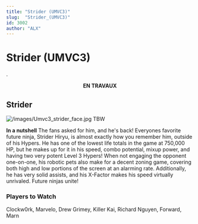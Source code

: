 ```yaml
---
title: "Strider (UMVC3)"
slug:  "Strider_(UMVC3)"
id: 3002
author: "ALX"
---
```


# Strider (UMVC3)

.

<center>

**EN TRAVAUX**

</center>

## Strider

![](/images/Umvc3_strider_face.jpg‎ "/images/Umvc3_strider_face.jpg‎") TBW

**In a nutshell** The fans asked for him, and he's back! Everyones
favorite future ninja, Strider Hiryu, is almost exactly how you remember
him, outside of his Hypers. He has one of the lowest life totals in the
game at 750,000 HP, but he makes up for it in his speed, combo
potential, mixup power, and having two very potent Level 3 Hypers! When
not engaging the opponent one-on-one, his robotic pets also make for a
decent zoning game, covering both high and low portions of the screen at
an alarming rate. Additionally, he has very solid assists, and his
X-Factor makes his speed virtually unrivaled. Future ninjas unite!

### Players to Watch

Clockw0rk, Marvelo, Drew Grimey, Killer Kai, Richard Nguyen, Forward,
Marn
